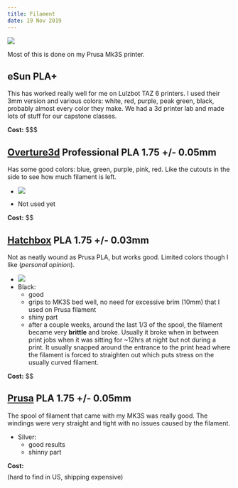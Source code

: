 ```yaml
---
title: Filament
date: 19 Nov 2019
---
```


![](https://cdn.shop.prusa3d.com/1303-large_default/original-prusa-i3-mk3-kit.jpg)

Most of this is done on my Prusa Mk3S printer.

## eSun PLA+

This has worked really well for me on Lulzbot TAZ 6 printers. I used their 3mm version
and various colors: white, red, purple, peak green, black, probably almost every color they
make. We had a 3d printer lab and made lots of stuff for our capstone classes.

**Cost:** $$$

## [Overture3d](https://overture3d.com/products/overture-pla-professional-1-75mm) Professional PLA 1.75 +/- 0.05mm

Has some good colors: blue, green, purple, pink, red. Like the cutouts in the side to see how much
filament is left.

- [![](https://img.youtube.com/vi/4eJZJZKKBhM/0.jpg)](https://www.youtube.com/watch?v=4eJZJZKKBhM)

- Not used yet

**Cost:** $$

## [Hatchbox](https://www.hatchbox3d.com/collections/pla) PLA 1.75 +/- 0.03mm

Not as neatly wound as Prusa PLA, but works good. Limited colors though I like (*personal opinion*).

- [![](https://img.youtube.com/vi/SoKIjjtm7eo/0.jpg)](https://www.youtube.com/watch?v=SoKIjjtm7eo)
- Black: 
    - good
    - grips to MK3S bed well, no need for excessive brim (10mm) that I used on Prusa filament
    - shiny part
    - after a couple weeks, around the last 1/3 of the spool, the filament became very **brittle**
    and broke. Usually it broke when in between print jobs when it was sitting for ~12hrs at night
    but not during a print. It usually snapped around the entrance to the print head where the filament
    is forced to straighten out which puts stress on the usually curved filament.

**Cost:** $$

## [Prusa](https://shop.prusa3d.com/en/21-pla) PLA 1.75 +/- 0.05mm

The spool of filament that came with my MK3S was really good. The windings were very 
straight and tight with no issues caused by the filament. 

- Silver: 
    - good results
    - shinny part

**Cost:** $$$$ (hard to find in US, shipping expensive)
